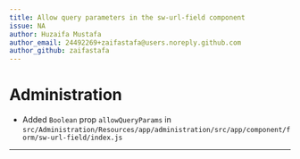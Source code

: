```yaml
---
title: Allow query parameters in the sw-url-field component
issue: NA
author: Huzaifa Mustafa
author_email: 24492269+zaifastafa@users.noreply.github.com 
author_github: zaifastafa
---
```

# Administration
*  Added `Boolean` prop `allowQueryParams` in `src/Administration/Resources/app/administration/src/app/component/form/sw-url-field/index.js` 
___
